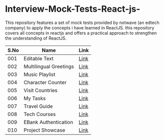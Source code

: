 # Interview-Mock-Tests-React-js-
This repository features a set of mock tests provided by nxtwave (an edtech company) to apply the concepts i have learned in ReactJS. this repository covers all concepts in reactjs and offers a practical approach to strengthen the understanding of ReactJS.

| S.No |Name                |  Link                                  |
| -------------- | ---------------------------| --------------------------------------------------- |
| 001            | Editable Text               | [Link](http://bvreactjs47.ccbp.tech)               |
| 002            | Multilingual Greetings           | [Link](http://bvreactjs48.ccbp.tech)                |
| 003            | Music Playlist              | [Link](http://bvreactjs49.ccbp.tech)                |
| 004            | Character Counter             | [Link](http://bvreactjs50.ccbp.tech)                |
| 005            | Visit Countries            | [Link](http://bvreactjs51.ccbp.tech)                |
| 006            | My Tasks            | [Link](http://bvreactjs52.ccbp.tech)                |
| 007            | Travel Guide            | [Link](http://bvreactjs53.ccbp.tech)                |
| 008            | Tech Courses            | [Link](http://bvreactjs54.ccbp.tech)                |
| 009            | EBank Authentication            | [Link](http://bvreactjs55.ccbp.tech)                |
| 010            | Project Showcase            | [Link](http://bvreactjs56.ccbp.tech)                |


